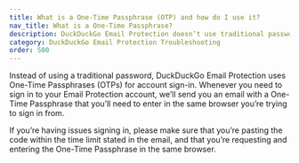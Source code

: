 ```yaml
---
title: What is a One-Time Passphrase (OTP) and how do I use it?
nav_title: What is a One-Time Passphrase?
description: DuckDuckGo Email Protection doesn’t use traditional passwords. We’ll send you a One-Time Passphrase that allows you to securely sign-in whenever you need to.
category: DuckDuckGo Email Protection Troubleshooting
order: 500
---
```


Instead of using a traditional password, DuckDuckGo Email Protection uses One-Time Passphrases (OTPs) for account sign-in. Whenever you need to sign in to your Email Protection account, we’ll send you an email with a One-Time Passphrase that you’ll need to enter in the same browser you’re trying to sign in from.

If you’re having issues signing in, please make sure that you’re pasting the code within the time limit stated in the email, and that you’re requesting and entering the One-Time Passphrase in the same browser.

